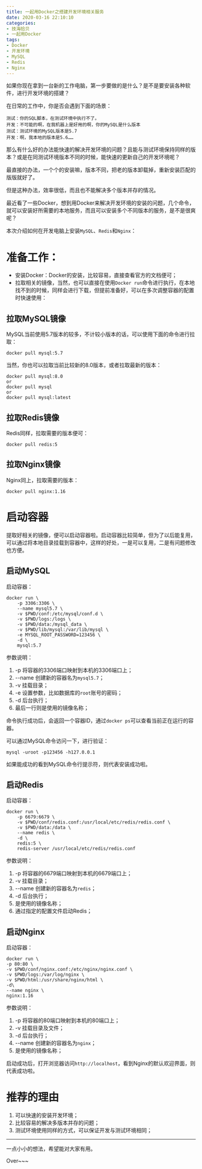 ```yaml
---
title: 一起用Docker之搭建开发环境相关服务
date: 2020-03-16 22:10:10
categories: 
- 技海拾贝
- 一起用Docker
tags:
- Docker
- 开发环境
- MySQL
- Redis
- Nginx
---
```


如果你现在拿到一台新的工作电脑，第一步要做的是什么？是不是要安装各种软件，进行开发环境的搭建？

在日常的工作中，你是否会遇到下面的场景：

    测试：你的SQL脚本，在测试环境中执行不了。
    开发：不可能的啊，在我机器上是好用的啊，你的MySQL是什么版本
    测试：测试环境的MySQL版本是5.7
    开发：啊，我本地的版本是5.6……

那么有什么好的办法能快速的解决开发环境的问题？且能与测试环境保持同样的版本？或是在同测试环境版本不同的时候，能快速的更新自己的开发环境呢？

<!-- more -->

最直接的办法，一个个的安装嘛，版本不同，把老的版本卸载掉，重新安装匹配的版版就好了。

但是这种办法，效率很低，而且也不能解决多个版本并存的情况。

最近看了一些Docker，想到用Docker来解决开发环境的安装的问题，几个命令，就可以安装好所需要的本地服务，而且可以安装多个不同版本的服务，是不是很爽呢？

本次介绍如何在开发电脑上安装`MySQL`、`Redis`和`Nginx`：

准备工作：
====

- 安装Docker：Docker的安装，比较容易，直接查看官方的文档便可； 
- 拉取相关的镜像，当然，也可以直接在使用`Docker run`命令进行执行，在本地找不到的时候，同样会进行下载，但提前准备好，可以在多次调整容器的配置时快速使用：

拉取MySQL镜像
----

MySQL当前使用5.7版本的较多，不计较小版本的话，可以使用下面的命令进行拉取：

    docker pull mysql:5.7

当然，你也可以拉取当前比较新的8.0版本，或者拉取最新的版本：

    docker pull mysql:8.0
    or 
    docker pull mysql
    or 
    docker pull mysql:latest

拉取Redis镜像
----

Redis同样，拉取需要的版本便可：

    docker pull redis:5

拉取Nginx镜像
----

Nginx同上，拉取需要的版本：

    docker pull nginx:1.16

启动容器
====

提取好相关的镜像，便可以启动容器啦。启动容器比较简单，但为了以后能复用，可以通过将本地目录挂载到容器中，这样的好处，一是可以复用，二是有问题修改也方便。

启动MySQL
----

启动容器：

    docker run \
        -p 3306:3306 \
        --name mysql5.7 \
        -v $PWD/conf:/etc/mysql/conf.d \
        -v $PWD/logs:/logs \
        -v $PWD/data:/mysql_data \
        -v $PWD/lib/mysql:/var/lib/mysql \
        -e MYSQL_ROOT_PASSWORD=123456 \
        -d \
        mysql:5.7

参数说明：

1. -p 将容器的3306端口映射到本机的3306端口上；
1. --name 创建新的容器名为`mysql5.7`；
1. -v 挂载目录；
1. -e 设置参数，比如数据库的`root`账号的密码；
1. -d 后台执行；
1. 最后一行则是使用的镜像名称；

命令执行成功后，会返回一个容器ID，通过`docker ps`可以查看当前正在运行的容器。

可以通过MySQL命令访问一下，进行验证：

    mysql -uroot -p123456 -h127.0.0.1

如果能成功的看到MySQL命令行提示符，则代表安装成功啦。

启动Redis
----

启动容器：

    docker run \
        -p 6679:6679 \
        -v $PWD/conf/redis.conf:/usr/local/etc/redis/redis.conf \
        -v $PWD/data:/data \
        --name redis \
        -d \
        redis:5 \
        redis-server /usr/local/etc/redis/redis.conf

 参数说明：

1. -p 将容器的6679端口映射到本机的6679端口上；
1. -v 挂载目录；
1. --name 创建新的容器名为`redis`；
1. -d 后台执行；
1. 是使用的镜像名称；
1. 通过指定的配置文件启动Redis； 

启动Nginx
----

启动容器：

    docker run \
    -p 80:80 \
    -v $PWD/conf/nginx.conf:/etc/nginx/nginx.conf \
    -v $PWD/logs:/var/log/nginx \
    -v $PWD/html:/usr/share/nginx/html \
    -d\
    --name nginx \
    nginx:1.16

参数说明：

1. -p 将容器的80端口映射到本机的80端口上；
1. -v 挂载目录及文件；
1. -d 后台执行；
1. --name 创建新的容器名为`nginx`；
1. 是使用的镜像名称；

启动成功后，打开浏览器访问`http://localhost`，看到Nginx的默认欢迎界面，则代表成功啦。


推荐的理由
====

1. 可以快速的安装开发环境；
1. 比较容易的解决多版本并存的问题；
1. 测试环境使用同样的方式，可以保证开发与测试环境相同；

***

一点小小的想法，希望能对大家有用。

Over~~~
